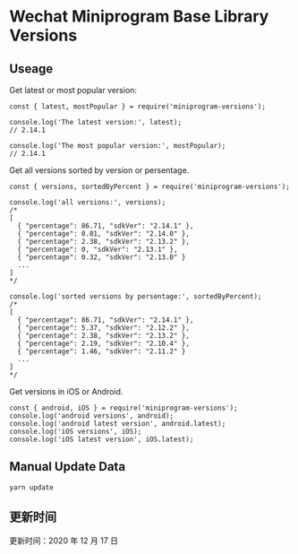 
# Wechat Miniprogram Base Library Versions

## Useage

Get latest or most popular version:

```;
const { latest, mostPopular } = require('miniprogram-versions');

console.log('The latest version:', latest);
// 2.14.1

console.log('The most popular version:', mostPopular);
// 2.14.1

```

Get all versions sorted by version or persentage.

```
const { versions, sortedByPercent } = require('miniprogram-versions');

console.log('all versions:', versions);
/*
[
  { "percentage": 86.71, "sdkVer": "2.14.1" },
  { "percentage": 0.01, "sdkVer": "2.14.0" },
  { "percentage": 2.38, "sdkVer": "2.13.2" },
  { "percentage": 0, "sdkVer": "2.13.1" },
  { "percentage": 0.32, "sdkVer": "2.13.0" }
  ...
]
*/

console.log('sorted versions by persentage:', sortedByPercent);
/*
[
  { "percentage": 86.71, "sdkVer": "2.14.1" },
  { "percentage": 5.37, "sdkVer": "2.12.2" },
  { "percentage": 2.38, "sdkVer": "2.13.2" },
  { "percentage": 2.19, "sdkVer": "2.10.4" },
  { "percentage": 1.46, "sdkVer": "2.11.2" }
  ...
]
*/
```

Get versions in iOS or Android.

```
const { android, iOS } = require('miniprogram-versions');
console.log('android versions', android);
console.log('android latest version', android.latest);
console.log('iOS versions', iOS);
console.log('iOS latest version', iOS.latest);
```

## Manual Update Data

```
yarn update
```

## 更新时间

更新时间：2020 年 12 月 17 日
